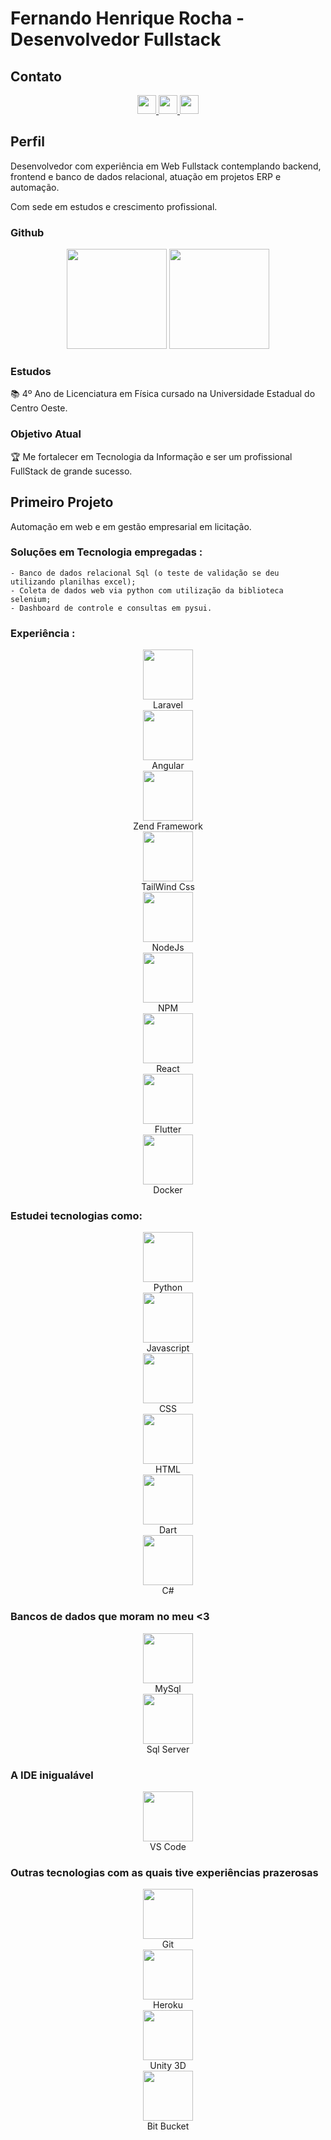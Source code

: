 # Fernando Henrique Rocha - Desenvolvedor Fullstack

## Contato

<div align=center>
<a href="https://www.linkedin.com/in/fernandohrocha/" target="_blank">
<img height=30em href="" src="https://img.shields.io/static/v1?label=LinkedIn&message=fernandohrocha&color=blue&style=for-the-badge" />
</a>
<a href="https://api.whatsapp.com/send/?phone=5542991262851&text=Ol%C3%A1%20Fernando,%20estive%20em%20seu%20GitHub" target="_blank">
<img height=30em href="" src="https://img.shields.io/static/v1?label=WhatsApp&message=(42)99126-2851&color=green&style=for-the-badge" />
</a>
<a href="mailto:fhrlobacz@gmail.com" target="_blank">
<img height=30em href="" src="https://img.shields.io/static/v1?label=E-Mail&message=fhrlobacz@gmail.com&color=red&style=for-the-badge" />
</a>
</div>

## Perfil
Desenvolvedor com experiência em Web Fullstack contemplando backend, frontend e banco de dados relacional, atuação em projetos ERP e automação.

Com sede em estudos e crescimento profissional.

### Github
<div align="center">
    <img height="160em" src="https://github-readme-stats.vercel.app/api?username=fernandohrocha&show_icons=true&theme=discord_old_blurple&hide=prs,stars,contribs,issues&include_all_commits=true&count_private=true"/>
  </a>    
  <img height="160em" src="https://github-readme-stats.vercel.app/api/top-langs/?username=fernandohrocha&layout=compact&langs_count=7&theme=discord_old_blurple"/>
</div>

### Estudos
📚 4º Ano de Licenciatura em Física cursado na Universidade Estadual do Centro Oeste.

### Objetivo Atual
🏆 Me fortalecer em Tecnologia da Informação e ser um profissional FullStack de grande sucesso.
## Primeiro Projeto
Automação em web e em gestão empresarial em licitação.
### Soluções em Tecnologia empregadas :
    - Banco de dados relacional Sql (o teste de validação se deu utilizando planilhas excel);
    - Coleta de dados web via python com utilização da biblioteca selenium;
    - Dashboard de controle e consultas em pysui.

### Experiência :
<div align=center>
  <img height=80em src="https://cdn.jsdelivr.net/gh/devicons/devicon/icons/flask/flask-original-wordmark.svg" />
  <br>
  Laravel
  <br>
  <img height=80em src="https://cdn.jsdelivr.net/gh/devicons/devicon/icons/angularjs/angularjs-original.svg" />
  <br>
  Angular
  <br>
  <img height=80em src="https://cdn.jsdelivr.net/gh/devicons/devicon/icons/zend/zend-plain.svg" />
  <br>
  Zend Framework
  <br>
  <img height=80em src="https://cdn.jsdelivr.net/gh/devicons/devicon/icons/tailwindcss/tailwindcss-original-wordmark.svg" />
  <br>
  TailWind Css
  <br>
  <img height=80em src="https://cdn.jsdelivr.net/gh/devicons/devicon/icons/nodejs/nodejs-original.svg" />
  <br>
  NodeJs
  <br>
  <img height=80em src="https://cdn.jsdelivr.net/gh/devicons/devicon/icons/npm/npm-original-wordmark.svg" />
  <br>
  NPM
  <br>
  <img height=80em src="https://cdn.jsdelivr.net/gh/devicons/devicon/icons/react/react-original-wordmark.svg" />
  <br>
  React
  <br>
  <img height=80em src="https://cdn.jsdelivr.net/gh/devicons/devicon/icons/flutter/flutter-original.svg" />
  <br>
  Flutter
  <br>
  <img height=80em src="https://cdn.jsdelivr.net/gh/devicons/devicon/icons/docker/docker-original-wordmark.svg" />
  <br>
  Docker
</div>

### Estudei tecnologias como:

<div align=center>
  <img height=80em src="https://cdn.jsdelivr.net/gh/devicons/devicon/icons/python/python-original-wordmark.svg" />
  <br>
  Python
    <br>
  <img height=80em src="https://cdn.jsdelivr.net/gh/devicons/devicon/icons/javascript/javascript-original.svg" />
  <br>
  Javascript
    <br>
  <img height=80em src="https://cdn.jsdelivr.net/gh/devicons/devicon/icons/css3/css3-original-wordmark.svg" />
  <br>
  CSS
    <br>
  <img height=80em src="https://cdn.jsdelivr.net/gh/devicons/devicon/icons/html5/html5-original-wordmark.svg" />
  <br>
  HTML
    <br>
  <img height=80em src="https://cdn.jsdelivr.net/gh/devicons/devicon/icons/dart/dart-plain-wordmark.svg" />
  <br>
  Dart
    <br>
  <img height=80em src="https://cdn.jsdelivr.net/gh/devicons/devicon/icons/csharp/csharp-original.svg" />
  <br>
  C#
</div>

### Bancos de dados que moram no meu <3

<div align=center>
  <img height=80em src="https://cdn.jsdelivr.net/gh/devicons/devicon/icons/mysql/mysql-original-wordmark.svg" />
  <br>
  MySql
  <br>
  <img height=80em src="https://cdn.jsdelivr.net/gh/devicons/devicon/icons/microsoftsqlserver/microsoftsqlserver-plain-wordmark.svg" />
  <br>
  Sql Server
</div>



### A IDE inigualável
<div align=center>
  <img height=80em src="https://cdn.jsdelivr.net/gh/devicons/devicon/icons/vscode/vscode-original-wordmark.svg" />
  <br>
  VS Code
</div>

### Outras tecnologias com as quais tive experiências prazerosas

<div align=center>
  <img height=80em src="https://cdn.jsdelivr.net/gh/devicons/devicon/icons/git/git-original-wordmark.svg" />
  <br>
  Git
  <br>
  <img height=80em src="https://cdn.jsdelivr.net/gh/devicons/devicon/icons/heroku/heroku-plain-wordmark.svg" />
  <br>
  Heroku
  <br>
  <img height=80em src="https://cdn.jsdelivr.net/gh/devicons/devicon/icons/unity/unity-original-wordmark.svg" />
  <br>
  Unity 3D
  <br>
  <img height=80em src="https://cdn.jsdelivr.net/gh/devicons/devicon/icons/bitbucket/bitbucket-original.svg" />
  <br>
   Bit Bucket
</div>
